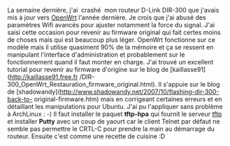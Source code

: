 <!-- title: Restauration du firmware original du routeur D-Link -->
<!-- category: Matériel -->

La semaine dernière, j'ai  crashé  mon routeur D-Link DIR-300 que j'avais
mis à jour vers [OpenWrt](http://openwrt.org/) l'année dernière. <!-- more -->Je crois que
j'ai abusé des paramètres Wifi avancés pour ajuster notamment la force du
signal. J'ai saisi cette occasion pour revenir au firmware original qui fait
certes moins de choses mais qui est beaucoup plus léger. OpenWrt fonctionne sur
ce modèle mais il utilise quasiment 90% de la mémoire et ça se ressent en
manipulant l'interface d'administration et probablement sur le fonctionnement
quand il faut monter en charge. J'ai trouvé un excellent tutorial pour revenir
au firmware d'origine sur le blog de [kaillasse91](http://kaillasse91.free.fr
/DIR-300_OpenWrt_Restauration_firmware_original.html). Il s'appuie sur le blog
de [shadowandy](http://www.shadowandy.net/2007/10/flashing-dir-300-back-to-
original-firmware.htm) mais en corrigeant certaines erreurs et en détaillant
les manipulations pour Ubuntu. J'ai pu l'appliquer sans problème à ArchLinux :
-) Il faut installer le paquet **tftp-hpa** qui fournit le serveur
[tftp](http://fr.wikipedia.org/wiki/TFTP) et installer **Putty** avec un coup de
yaourt car le client Telnet par défaut ne semble pas permettre le CRTL-C pour
prendre la main au démarrage du routeur. Ensuite c'est comme une recette de
cuisine :D
